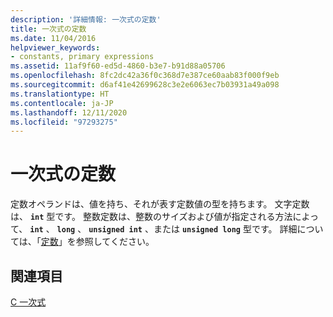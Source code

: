 ```yaml
---
description: '詳細情報: 一次式の定数'
title: 一次式の定数
ms.date: 11/04/2016
helpviewer_keywords:
- constants, primary expressions
ms.assetid: 11af9f60-ed5d-4860-b3e7-b91d88a05706
ms.openlocfilehash: 8fc2dc42a36f0c368d7e387ce60aab83f000f9eb
ms.sourcegitcommit: d6af41e42699628c3e2e6063ec7b03931a49a098
ms.translationtype: HT
ms.contentlocale: ja-JP
ms.lasthandoff: 12/11/2020
ms.locfileid: "97293275"
---
```

# <a name="constants-in-primary-expressions"></a>一次式の定数

定数オペランドは、値を持ち、それが表す定数値の型を持ちます。 文字定数は、 **`int`** 型です。 整数定数は、整数のサイズおよび値が指定される方法によって、 **`int`** 、 **`long`** 、 **`unsigned int`** 、または **`unsigned long`** 型です。 詳細については、「[定数](../c-language/c-constants.md)」を参照してください。

## <a name="see-also"></a>関連項目

[C 一次式](../c-language/c-primary-expressions.md)
